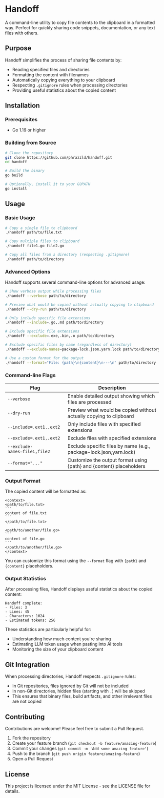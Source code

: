# Handoff

A command-line utility to copy file contents to the clipboard in a formatted way. Perfect for quickly sharing code snippets, documentation, or any text files with others.

## Purpose

Handoff simplifies the process of sharing file contents by:
- Reading specified files and directories
- Formatting the content with filenames
- Automatically copying everything to your clipboard
- Respecting `.gitignore` rules when processing directories
- Providing useful statistics about the copied content

## Installation

### Prerequisites
- Go 1.16 or higher

### Building from Source
```bash
# Clone the repository
git clone https://github.com/phrazzld/handoff.git
cd handoff

# Build the binary
go build

# Optionally, install it to your GOPATH
go install
```

## Usage

### Basic Usage

```bash
# Copy a single file to clipboard
./handoff path/to/file.txt

# Copy multiple files to clipboard
./handoff file1.go file2.go

# Copy all files from a directory (respecting .gitignore)
./handoff path/to/directory
```

### Advanced Options

Handoff supports several command-line options for advanced usage:

```bash
# Show verbose output while processing files
./handoff --verbose path/to/directory

# Preview what would be copied without actually copying to clipboard
./handoff --dry-run path/to/directory

# Only include specific file extensions
./handoff --include=.go,.md path/to/directory

# Exclude specific file extensions
./handoff --exclude=.exe,.bin,.o path/to/directory

# Exclude specific files by name (regardless of directory)
./handoff --exclude-names=package-lock.json,yarn.lock path/to/directory

# Use a custom format for the output
./handoff --format="File: {path}\n{content}\n---\n" path/to/directory
```

### Command-line Flags

| Flag | Description |
|------|-------------|
| `--verbose` | Enable detailed output showing which files are processed |
| `--dry-run` | Preview what would be copied without actually copying to clipboard |
| `--include=.ext1,.ext2` | Only include files with specified extensions |
| `--exclude=.ext1,.ext2` | Exclude files with specified extensions |
| `--exclude-names=file1,file2` | Exclude specific files by name (e.g., package-lock.json,yarn.lock) |
| `--format="..."` | Customize the output format using {path} and {content} placeholders |

### Output Format

The copied content will be formatted as:

````
<context>
<path/to/file.txt>
```
content of file.txt
```
</path/to/file.txt>

<path/to/another/file.go>
```
content of file.go
```
</path/to/another/file.go>
</context>
````

You can customize this format using the `--format` flag with `{path}` and `{content}` placeholders.

### Output Statistics

After processing files, Handoff displays useful statistics about the copied content:

```
Handoff complete:
- Files: 3
- Lines: 45
- Characters: 1024
- Estimated tokens: 256
```

These statistics are particularly helpful for:
- Understanding how much content you're sharing
- Estimating LLM token usage when pasting into AI tools
- Monitoring the size of your clipboard content

## Git Integration

When processing directories, Handoff respects `.gitignore` rules:
- In Git repositories, files ignored by Git will not be included
- In non-Git directories, hidden files (starting with `.`) will be skipped
- This ensures that binary files, build artifacts, and other irrelevant files are not copied

## Contributing

Contributions are welcome! Please feel free to submit a Pull Request.

1. Fork the repository
2. Create your feature branch (`git checkout -b feature/amazing-feature`)
3. Commit your changes (`git commit -m 'Add some amazing feature'`)
4. Push to the branch (`git push origin feature/amazing-feature`)
5. Open a Pull Request

## License

This project is licensed under the MIT License - see the LICENSE file for details.